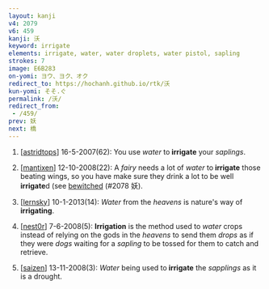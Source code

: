 ```yaml
---
layout: kanji
v4: 2079
v6: 459
kanji: 沃
keyword: irrigate
elements: irrigate, water, water droplets, water pistol, sapling
strokes: 7
image: E6B283
on-yomi: ヨウ、ヨク、オク
redirect_to: https://hochanh.github.io/rtk/沃
kun-yomi: そそ.ぐ
permalink: /沃/
redirect_from:
 - /459/
prev: 妖
next: 橋
---
```


1) [<a href="http://kanji.koohii.com/profile/astridtops">astridtops</a>] 16-5-2007(62): You use <em>water</em> to<strong> irrigate</strong> your <em>saplings</em>.

2) [<a href="http://kanji.koohii.com/profile/mantixen">mantixen</a>] 12-10-2008(22): A <em>fairy</em> needs a lot of <em>water</em> to<strong> irrigate</strong> those beating wings, so you have make sure they drink a lot to be well<strong> irrigate</strong>d (see <a href="../v4/2078.html">bewitched</a> (#2078 妖).

3) [<a href="http://kanji.koohii.com/profile/lernsky">lernsky</a>] 10-1-2013(14): <em>Water</em> from the <em>heavens</em> is nature&#039;s way of <strong>irrigating</strong>.

4) [<a href="http://kanji.koohii.com/profile/nest0r">nest0r</a>] 7-6-2008(5): <strong>Irrigation</strong> is the method used to <em>water</em> crops instead of relying on the gods in the <em>heavens</em> to send them <em>drops</em> as if they were <em>dogs</em> waiting for a <em>sapling</em> to be tossed for them to catch and retrieve.

5) [<a href="http://kanji.koohii.com/profile/saizen">saizen</a>] 13-11-2008(3): <em>Water</em> being used to<strong> irrigate</strong> the <em>sapplings</em> as it is a drought.


